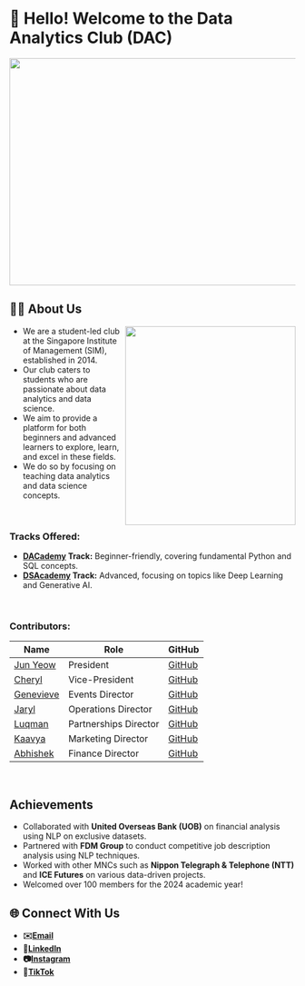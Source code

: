 # **👋 Hello! Welcome to the Data Analytics Club (DAC)**

<img src="https://github.com/user-attachments/assets/bdd84393-9a34-48d9-a52d-8d8847efd76d" width="1000" height="400">

## **👨‍💻 About Us**
<img src="https://github.com/user-attachments/assets/82c45a19-3d89-4395-b73e-89d0a49a549a" align=right width="300" height="350">

- We are a student-led club at the Singapore Institute of Management (SIM), established in 2014.
- Our club caters to students who are passionate about data analytics and data science.
- We aim to provide a platform for both beginners and advanced learners to explore, learn, and excel in these fields.
- We do so by focusing on teaching data analytics and data science concepts.

<br>

### **Tracks Offered:**
- **[DACademy](https://github.com/DACSIM/DAC-Curriculum) Track:** Beginner-friendly, covering fundamental Python and SQL concepts.
- **[DSAcademy](https://github.com/DACSIM/DSA-Curriculum) Track:** Advanced, focusing on topics like Deep Learning and Generative AI.

<br>

### **Contributors:**

| **Name**           | **Role**                     | **GitHub**                                                                            |
|--------------------|------------------------------|---------------------------------------------------------------------------------------|
| [Jun Yeow](#)      | President                    | [GitHub](https://github.com/JohnYeow23)                                               |
| [Cheryl](#)        | Vice-President               | [GitHub](https://github.com/rylmatoo)                                                 |
| [Genevieve](#)     | Events Director              | [GitHub](https://github.com/genv3210)                                                 |
| [Jaryl](#)         | Operations Director          | [GitHub](https://github.com/JarylLiewJW)                                              |
| [Luqman](#)        | Partnerships Director        | [GitHub](https://github.com/LuqDaMan)                                                 |
| [Kaavya](#)        | Marketing Director           | [GitHub](https://github.com/kaavya-22)                                                |
| [Abhishek](#)      | Finance Director             | [GitHub](https://github.com/Vettel99)                                                 |


<br>

## **Achievements**
- Collaborated with **United Overseas Bank (UOB)** on financial analysis using NLP on exclusive datasets.
- Partnered with **FDM Group** to conduct competitive job description analysis using NLP techniques.
- Worked with other MNCs such as **Nippon Telegraph & Telephone (NTT)** and **ICE Futures** on various data-driven projects.
- Welcomed over 100 members for the 2024 academic year!

## **🌐 Connect With Us**
- **✉️[Email](mailto:simdac@sim.edu.sg)** 
- **🔗[LinkedIn](https://www.linkedin.com/company/simdac/)**
- **📷[Instagram](https://www.instagram.com/sim_dac/)**
- **🎥[TikTok](https://tiktok.com/@sim_dac?lang=en)**

